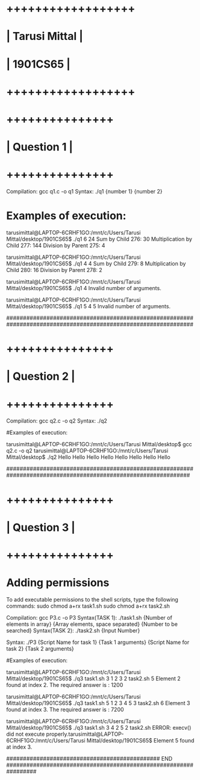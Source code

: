 # ++++++++++++++++++
# | Tarusi Mittal  |
# | 1901CS65       |
# ++++++++++++++++++

# +++++++++++++++
# | Question 1  |
# +++++++++++++++

Compilation: gcc q1.c -o q1
Syntax: ./q1 {number 1} {number 2}

# Examples of execution:

tarusimittal@LAPTOP-6CRHF1GO:/mnt/c/Users/Tarusi Mittal/desktop/1901CS65$ ./q1 6 24
Sum by Child 276: 30
Multiplication by Child 277: 144
Division by Parent 275: 4

tarusimittal@LAPTOP-6CRHF1GO:/mnt/c/Users/Tarusi Mittal/desktop/1901CS65$ ./q1 4 4
Sum by Child 279: 8
Multiplication by Child 280: 16
Division by Parent 278: 2

tarusimittal@LAPTOP-6CRHF1GO:/mnt/c/Users/Tarusi Mittal/desktop/1901CS65$ ./q1 4
Invalid number of arguments.

tarusimittal@LAPTOP-6CRHF1GO:/mnt/c/Users/Tarusi Mittal/desktop/1901CS65$ ./q1 5 4 5
Invalid number of arguments.

################################################################################################################

# +++++++++++++++
# | Question 2  |
# +++++++++++++++

Compilation: gcc q2.c -o q2
Syntax: ./q2

#Examples of execution:

tarusimittal@LAPTOP-6CRHF1GO:/mnt/c/Users/Tarusi Mittal/desktop$ gcc q2.c -o q2
tarusimittal@LAPTOP-6CRHF1GO:/mnt/c/Users/Tarusi Mittal/desktop$ ./q2
Hello   Hello   Hello   Hello   Hello   Hello   Hello   Hello  

###############################################################################################################

# +++++++++++++++
# | Question 3  |
# +++++++++++++++

# Adding permissions

To add executable permissions to the shell scripts, type the following commands:
sudo chmod a+rx task1.sh
sudo chmod a+rx task2.sh

Compilation: gcc P3.c -o P3
Syntax(TASK 1): ./task1.sh {Number of elements in array} {Array elements, space separated} {Number to be searched}
Syntax(TASK 2): ./task2.sh {Input Number}

Syntax: ./P3 {Script Name for task 1} {Task 1 arguments} {Script Name for task 2} {Task 2 arguments}

#Examples of execution:

tarusimittal@LAPTOP-6CRHF1GO:/mnt/c/Users/Tarusi Mittal/desktop/1901CS65$ ./q3 task1.sh 3 1 2 3 2 task2.sh 5
Element 2 found at index 2.
The required answer is : 1200

tarusimittal@LAPTOP-6CRHF1GO:/mnt/c/Users/Tarusi Mittal/desktop/1901CS65$ ./q3 task1.sh 5 1 2 3 4 5 3 task2.sh 6
Element 3 found at index 3.
The required answer is : 7200

tarusimittal@LAPTOP-6CRHF1GO:/mnt/c/Users/Tarusi Mittal/desktop/1901CS65$ ./q3 task1.sh 3 4 2 5 2 task2.sh
ERROR: execv() did not execute properly.tarusimittal@LAPTOP-6CRHF1GO:/mnt/c/Users/Tarusi Mittal/desktop/1901CS65$ Element 5 found at index 3.

############################################## END #################################################################
